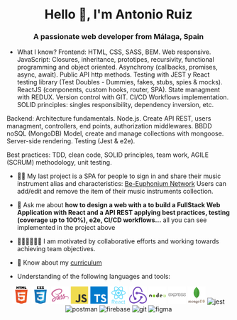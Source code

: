 <h1 align="center">Hello 👋, I'm Antonio Ruiz</h1>
<h3 align="center">A passionate web developer from Málaga, Spain</h3>

- What I know?
Frontend:
HTML, CSS, SASS, BEM. Web responsive.
JavaScript: 
Closures, inheritance, prototipes, recursivity, functional programming and object oriented.
Asynchrony (callbacks, promises, async, await). 
Public API http methods.
Testing with JEST y React testing library (Test Doubles - Dummies, fakes, stubs, spies & mocks).
ReactJS (components, custom hooks, router, SPA). State managment with REDUX.
Version control with GIT.
CI/CD Workflows implementation.
SOLID principles: singles responsibility, dependency inversion, etc.

Backend:
Architecture fundamentals. 
Node.js. Create API REST, users managment, controllers, end points, authorization middlewares.
BBDD noSQL (MongoDB) Model, create and manage collections with mongoose.
Server-side rendering.
Testing (Jest & e2e).

Best practices: TDD, clean code, SOLID principles, team work, AGILE (SCRUM) methodology, unit testing.

- 👨‍💻 My last project is a SPA for people to sign in and share their music instrument alias and characteristics: [Be-Euphonium Network](https://beeuphonium.netlify.app/) Users can add/edit and remove the item of their music instruments collection.

- 💬 Ask me about **how to design a web with a to build a FullStack Web Application with React and a API REST applying best practices, testing (coverage up to 100%), e2e, CI/CD workflows...** all you can see implemented in the project above

- 👩🏻‍💻👨🏻‍💻 I am motivated by collaborative efforts and working towards achieving team objectives.

- 📄 Know about my [curriculum](https://www.linkedin.com/in/antoniojesusruizgarcia)

- Understanding of the following languages and tools:

<p align="center">  
  <img src="https://raw.githubusercontent.com/devicons/devicon/master/icons/html5/html5-original-wordmark.svg" alt="html5" width="40" height="40"/>
  <img src="https://raw.githubusercontent.com/devicons/devicon/master/icons/css3/css3-original-wordmark.svg" alt="css3" width="40" height="40"/>
  <img src="https://raw.githubusercontent.com/devicons/devicon/master/icons/sass/sass-original.svg" alt="sass" width="40" height="40"/>
  <img src="https://raw.githubusercontent.com/devicons/devicon/master/icons/javascript/javascript-original.svg" alt="javascript" width="40" height="40"/> 
  <img src="https://raw.githubusercontent.com/devicons/devicon/master/icons/typescript/typescript-original.svg" alt="typescript" width="40" height="40"/>
  <img src="https://raw.githubusercontent.com/devicons/devicon/master/icons/react/react-original-wordmark.svg" alt="react" width="40" height="40"/>  
  <img src="https://raw.githubusercontent.com/devicons/devicon/master/icons/redux/redux-original.svg" alt="redux" width="40" height="40"/> 
  <img src="https://raw.githubusercontent.com/devicons/devicon/master/icons/nodejs/nodejs-original-wordmark.svg" alt="nodejs" width="40" height="40"/>
  <img src="https://raw.githubusercontent.com/devicons/devicon/master/icons/express/express-original-wordmark.svg" alt="express" width="40" height="40"/> 
  <img src="https://raw.githubusercontent.com/devicons/devicon/master/icons/mongodb/mongodb-original-wordmark.svg" alt="mongodb" width="40" height="40"/>
  <img src="https://www.vectorlogo.zone/logos/jestjsio/jestjsio-icon.svg" alt="jest" width="40" height="40"/>
  <img src="https://www.vectorlogo.zone/logos/getpostman/getpostman-icon.svg" alt="postman" width="40" height="40"/>
  <img src="https://www.vectorlogo.zone/logos/firebase/firebase-icon.svg" alt="firebase" width="40" height="40"/>
  <img src="https://www.vectorlogo.zone/logos/git-scm/git-scm-icon.svg" alt="git" width="40" height="40"/>
  <img src="https://www.vectorlogo.zone/logos/figma/figma-icon.svg" alt="figma" width="40" height="40"/>
  </p>
